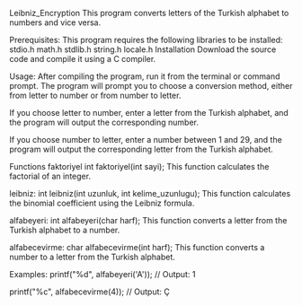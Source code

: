Leibniz_Encryption
This program converts letters of the Turkish alphabet to numbers and vice versa.

Prerequisites:
This program requires the following libraries to be installed:
stdio.h
math.h
stdlib.h
string.h
locale.h
Installation
Download the source code and compile it using a C compiler.

Usage:
After compiling the program, run it from the terminal or command prompt. The program will prompt you to choose a conversion method, either from letter to number or from number to letter.

If you choose letter to number, enter a letter from the Turkish alphabet, and the program will output the corresponding number.

If you choose number to letter, enter a number between 1 and 29, and the program will output the corresponding letter from the Turkish alphabet.

Functions
faktoriyel
int faktoriyel(int sayi);
This function calculates the factorial of an integer.

leibniz:
int leibniz(int uzunluk, int kelime_uzunlugu);
This function calculates the binomial coefficient using the Leibniz formula.

alfabeyeri:
int alfabeyeri(char harf);
This function converts a letter from the Turkish alphabet to a number.

alfabecevirme:
char alfabecevirme(int harf);
This function converts a number to a letter from the Turkish alphabet.

Examples:
printf("%d", alfabeyeri('A'));
// Output: 1

printf("%c", alfabecevirme(4));
// Output: Ç
